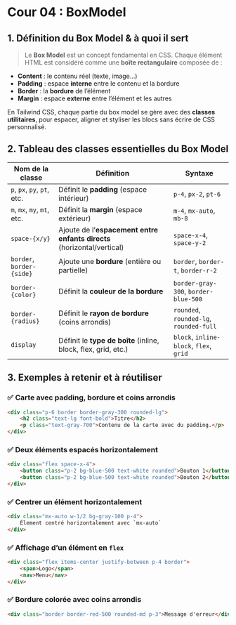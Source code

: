 # Cour 04 : **BoxModel**

## 1. Définition du **Box Model** & à quoi il sert

> Le **Box Model** est un concept fondamental en CSS. Chaque élément HTML est considéré comme une **boîte rectangulaire** composée de :

-   **Content** : le contenu réel (texte, image…)
-   **Padding** : espace **interne** entre le contenu et la bordure
-   **Border** : la **bordure** de l’élément
-   **Margin** : espace **externe** entre l’élément et les autres

En Tailwind CSS, chaque partie du box model se gère avec des **classes utilitaires**, pour espacer, aligner et styliser les blocs sans écrire de CSS personnalisé.

## 2. Tableau des classes essentielles du Box Model

| **Nom de la classe**        | **Définition**                                                         | **Syntaxe**                             |
| --------------------------- | ---------------------------------------------------------------------- | --------------------------------------- |
| `p`, `px`, `py`, `pt`, etc. | Définit le **padding** (espace intérieur)                              | `p-4`, `px-2`, `pt-6`                   |
| `m`, `mx`, `my`, `mt`, etc. | Définit la **margin** (espace extérieur)                               | `m-4`, `mx-auto`, `mb-8`                |
| `space-{x/y}`               | Ajoute de l’**espacement entre enfants directs** (horizontal/vertical) | `space-x-4`, `space-y-2`                |
| `border`, `border-{side}`   | Ajoute une **bordure** (entière ou partielle)                          | `border`, `border-t`, `border-r-2`      |
| `border-{color}`            | Définit la **couleur de la bordure**                                   | `border-gray-300`, `border-blue-500`    |
| `border-{radius}`           | Définit le **rayon de bordure** (coins arrondis)                       | `rounded`, `rounded-lg`, `rounded-full` |
| `display`                   | Définit le **type de boîte** (inline, block, flex, grid, etc.)         | `block`, `inline-block`, `flex`, `grid` |

## 3. Exemples à retenir et à réutiliser

### ✅ Carte avec padding, bordure et coins arrondis

```html
<div class="p-6 border border-gray-300 rounded-lg">
	<h2 class="text-lg font-bold">Titre</h2>
	<p class="text-gray-700">Contenu de la carte avec du padding.</p>
</div>
```

### ✅ Deux éléments espacés horizontalement

```html
<div class="flex space-x-4">
	<button class="p-2 bg-blue-500 text-white rounded">Bouton 1</button>
	<button class="p-2 bg-blue-500 text-white rounded">Bouton 2</button>
</div>
```

### ✅ Centrer un élément horizontalement

```html
<div class="mx-auto w-1/2 bg-gray-100 p-4">
	Élement centré horizontalement avec `mx-auto`
</div>
```

### ✅ Affichage d’un élément en `flex`

```html
<div class="flex items-center justify-between p-4 border">
	<span>Logo</span>
	<nav>Menu</nav>
</div>
```

### ✅ Bordure colorée avec coins arrondis

```html
<div class="border border-red-500 rounded-md p-3">Message d'erreur</div>
```
